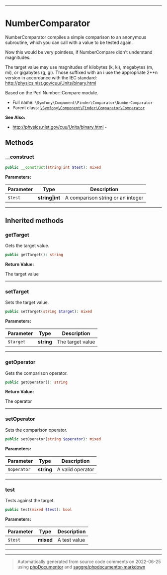 ***

# NumberComparator

NumberComparator compiles a simple comparison to an anonymous
subroutine, which you can call with a value to be tested again.

Now this would be very pointless, if NumberCompare didn't understand
magnitudes.

The target value may use magnitudes of kilobytes (k, ki),
megabytes (m, mi), or gigabytes (g, gi).  Those suffixed
with an i use the appropriate 2**n version in accordance with the
IEC standard: http://physics.nist.gov/cuu/Units/binary.html

Based on the Perl Number::Compare module.

* Full name: `\Symfony\Component\Finder\Comparator\NumberComparator`
* Parent class: [`\Symfony\Component\Finder\Comparator\Comparator`](./Comparator.md)

**See Also:**

* http://physics.nist.gov/cuu/Units/binary.html - 




## Methods


### __construct



```php
public __construct(string|int $test): mixed
```








**Parameters:**

| Parameter | Type | Description |
|-----------|------|-------------|
| `$test` | **string&#124;int** | A comparison string or an integer |




***


## Inherited methods


### getTarget

Gets the target value.

```php
public getTarget(): string
```









**Return Value:**

The target value



***

### setTarget

Sets the target value.

```php
public setTarget(string $target): mixed
```








**Parameters:**

| Parameter | Type | Description |
|-----------|------|-------------|
| `$target` | **string** | The target value |




***

### getOperator

Gets the comparison operator.

```php
public getOperator(): string
```









**Return Value:**

The operator



***

### setOperator

Sets the comparison operator.

```php
public setOperator(string $operator): mixed
```








**Parameters:**

| Parameter | Type | Description |
|-----------|------|-------------|
| `$operator` | **string** | A valid operator |




***

### test

Tests against the target.

```php
public test(mixed $test): bool
```








**Parameters:**

| Parameter | Type | Description |
|-----------|------|-------------|
| `$test` | **mixed** | A test value |




***


***
> Automatically generated from source code comments on 2022-06-25 using [phpDocumentor](http://www.phpdoc.org/) and [saggre/phpdocumentor-markdown](https://github.com/Saggre/phpDocumentor-markdown)

